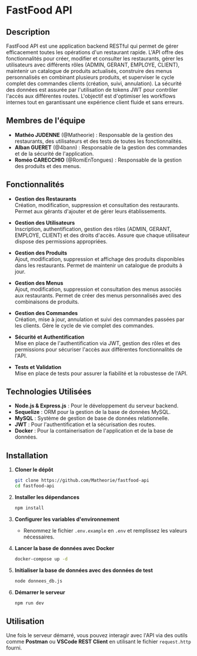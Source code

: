 # FastFood API

## Description

FastFood API est une application backend RESTful qui permet de gérer efficacement toutes les opérations d'un restaurant rapide. L'API offre des fonctionnalités pour créer, modifier et consulter les restaurants, gérer les utilisateurs avec différents rôles (ADMIN, GERANT, EMPLOYE, CLIENT), maintenir un catalogue de produits actualisés, construire des menus personnalisés en combinant plusieurs produits, et superviser le cycle complet des commandes clients (création, suivi, annulation). La sécurité des données est assurée par l'utilisation de tokens JWT pour contrôler l'accès aux différentes routes. L'objectif est d'optimiser les workflows internes tout en garantissant une expérience client fluide et sans erreurs.

## Membres de l'équipe

- **Mathéo JUDENNE** (@Matheorie) : Responsable de la gestion des restaurants, des utilisateurs et des tests de toutes les fonctionnalités.
- **Alban GUERET** (@4bann) : Responsable de la gestion des commandes et de la sécurité de l'application.
- **Roméo CARECCHIO** (@RomiEnTongues) : Responsable de la gestion des produits et des menus.

## Fonctionnalités

- **Gestion des Restaurants**\
  Création, modification, suppression et consultation des restaurants. Permet aux gérants d'ajouter et de gérer leurs établissements.

- **Gestion des Utilisateurs**\
  Inscription, authentification, gestion des rôles (ADMIN, GERANT, EMPLOYE, CLIENT) et des droits d'accès. Assure que chaque utilisateur dispose des permissions appropriées.

- **Gestion des Produits**\
  Ajout, modification, suppression et affichage des produits disponibles dans les restaurants. Permet de maintenir un catalogue de produits à jour.&#x20;

- **Gestion des Menus**\
  Ajout, modification, suppression et consultation des menus associés aux restaurants. Permet de créer des menus personnalisés avec des combinaisons de produits.

- **Gestion des Commandes**\
  Création, mise à jour, annulation et suivi des commandes passées par les clients. Gère le cycle de vie complet des commandes.

- **Sécurité et Authentification**\
  Mise en place de l'authentification via JWT, gestion des rôles et des permissions pour sécuriser l'accès aux différentes fonctionnalités de l'API.

- **Tests et Validation**\
  Mise en place de tests  pour assurer la fiabilité et la robustesse de l'API.

## Technologies Utilisées

- **Node.js & Express.js** : Pour le développement du serveur backend.
- **Sequelize** : ORM pour la gestion de la base de données MySQL.
- **MySQL** : Système de gestion de base de données relationnelle.
- **JWT** : Pour l'authentification et la sécurisation des routes.
- **Docker** : Pour la containerisation de l'application et de la base de données.

## Installation

1. **Cloner le dépôt**

   ```bash
   git clone https://github.com/Matheorie/fastfood-api
   cd fastfood-api
   ```

2. **Installer les dépendances**

   ```bash
   npm install
   ```

3. **Configurer les variables d'environnement**

   - Renommez le fichier `.env.example` en `.env` et remplissez les valeurs nécessaires.

4. **Lancer la base de données avec Docker**

   ```bash
   docker-compose up -d
   ```

5. **Initialiser la base de données avec des données de test**

   ```bash
   node donnees_db.js
   ```

6. **Démarrer le serveur**

   ```bash
   npm run dev
   ```

## Utilisation

Une fois le serveur démarré, vous pouvez interagir avec l'API via des outils comme **Postman** ou **VSCode REST Client** en utilisant le fichier `request.http` fourni.
